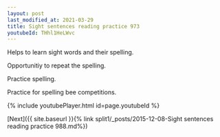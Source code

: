 ```yaml
---
layout: post
last_modified_at: 2021-03-29
title: Sight sentences reading practice 973
youtubeId: THhl1HeLWvc
---
```

 
 
Helps to learn sight words and their spelling.

Opportunitiy to repeat the spelling. 

Practice spelling. 
 
Practice for spelling bee competitions. 
 
{% include youtubePlayer.html id=page.youtubeId %}
 
 

[Next]({{ site.baseurl }}{% link  split1/_posts/2015-12-08-Sight sentences reading practice 988.md%})
 
